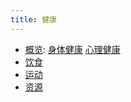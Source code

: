 ```yaml
---
title: 健康
---
```


* [概览](./overview/readme.md): [身体健康](./overview/physical.md) [心理健康](./overview/mental.md)
* [饮食](./food/readme.md)
* [运动](./sport/readmd.md)
* [资源](./resource/readme.md)
